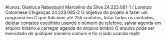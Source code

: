 Alunos: Gianluca Rabesquini Marcelino da Silva 24.223.081-1 / Lorenzo Colonnese Chiganças 24.223.085-2
O objetivo do projeto é fazer um programa em C que Adicione até 255 contatos, listar todos os contados, deletar contatos escolhido usando o número de telefone, salvar agenda em arquivo binário e carregar agenda do arquivo binário
O arquivo pode ser executado de qualquer maneira comum e foi criado usando replit
